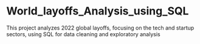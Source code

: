 # World_layoffs_Analysis_using_SQL
This project analyzes 2022 global layoffs, focusing on the tech and startup sectors, using SQL for data cleaning and exploratory analysis
